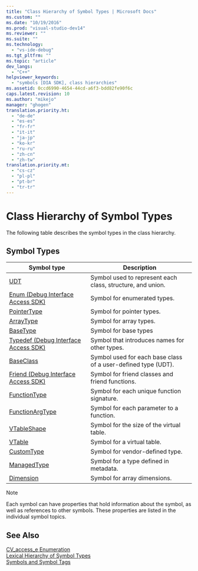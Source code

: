 ```yaml
---
title: "Class Hierarchy of Symbol Types | Microsoft Docs"
ms.custom: ""
ms.date: "10/19/2016"
ms.prod: "visual-studio-dev14"
ms.reviewer: ""
ms.suite: ""
ms.technology: 
  - "vs-ide-debug"
ms.tgt_pltfrm: ""
ms.topic: "article"
dev_langs: 
  - "C++"
helpviewer_keywords: 
  - "symbols [DIA SDK], class hierarchies"
ms.assetid: 0ccd6990-4654-44cd-a6f3-bdd82fe90f6c
caps.latest.revision: 10
ms.author: "mikejo"
manager: "ghogen"
translation.priority.ht: 
  - "de-de"
  - "es-es"
  - "fr-fr"
  - "it-it"
  - "ja-jp"
  - "ko-kr"
  - "ru-ru"
  - "zh-cn"
  - "zh-tw"
translation.priority.mt: 
  - "cs-cz"
  - "pl-pl"
  - "pt-br"
  - "tr-tr"
---
```

# Class Hierarchy of Symbol Types
The following table describes the symbol types in the class hierarchy.  
  
## Symbol Types  
  
|Symbol type|Description|  
|-----------------|-----------------|  
|[UDT](../debugger/udt.md)|Symbol used to represent each class, structure, and union.|  
|[Enum (Debug Interface Access SDK)](../debugger/enum--debug-interface-access-sdk-.md)|Symbol for enumerated types.|  
|[PointerType](../debugger/pointertype.md)|Symbol for pointer types.|  
|[ArrayType](../debugger/arraytype.md)|Symbol for array types.|  
|[BaseType](../debugger/basetype.md)|Symbol for base types|  
|[Typedef (Debug Interface Access SDK)](../debugger/typedef--debug-interface-access-sdk-.md)|Symbol that introduces names for other types.|  
|[BaseClass](../debugger/baseclass.md)|Symbol used for each base class of a user-defined type (UDT).|  
|[Friend (Debug Interface Access SDK)](../debugger/friend--debug-interface-access-sdk-.md)|Symbol for friend classes and friend functions.|  
|[FunctionType](../debugger/functiontype.md)|Symbol for each unique function signature.|  
|[FunctionArgType](../debugger/functionargtype.md)|Symbol for each parameter to a function.|  
|[VTableShape](../debugger/vtableshape.md)|Symbol for the size of the virtual table.|  
|[VTable](../debugger/vtable.md)|Symbol for a virtual table.|  
|[CustomType](../debugger/customtype.md)|Symbol for vendor-defined type.|  
|[ManagedType](../debugger/managedtype.md)|Symbol for a type defined in metadata.|  
|[Dimension](../debugger/dimension.md)|Symbol for array dimensions.|  
  
> [!NOTE]
>  Each symbol can have properties that hold information about the symbol, as well as references to other symbols. These properties are listed in the individual symbol topics.  
  
## See Also  
 [CV_access_e Enumeration](../debugger/cv_access_e.md)   
 [Lexical Hierarchy of Symbol Types](../debugger/lexical-hierarchy-of-symbol-types.md)   
 [Symbols and Symbol Tags](../debugger/symbols-and-symbol-tags.md)